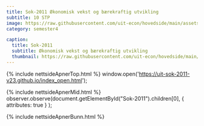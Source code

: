 ```yaml
---
title: Sok-2011 Økonomisk vekst og bærekraftig utvikling
subtitle: 10 STP
image: https://raw.githubusercontent.com/uit-econ/hovedside/main/assets/img/Sok-2011.jpg
category: semester4

caption:
  title: Sok-2011
  subtitle: Økonomisk vekst og bærekraftig utvikling
  thumbnail: https://raw.githubusercontent.com/uit-econ/hovedside/main/assets/img/Sok-2011.jpg
---
```

{% include nettsideApnerTop.html %}
window.open('https://uit-sok-2011-v23.github.io/index_open.html');

{% include nettsideApnerMid.html %} 
observer.observe(document.getElementById("Sok-2011").children[0], { attributes: true } );

{% include nettsideApnerBunn.html %}


